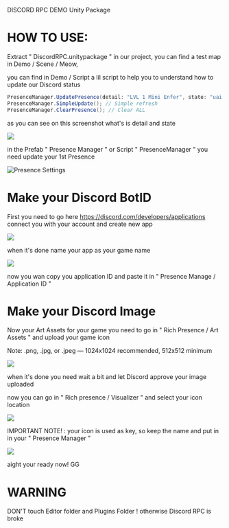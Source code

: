 DISCORD RPC DEMO Unity Package

# HOW TO USE:
Extract " DiscordRPC.unitypackage " in our project, you can find a test map in Demo / Scene / Meow,

you can find in Demo / Script a lil script to help you to understand how to update our Discord status

```cs
PresenceManager.UpdatePresence(detail: "LVL 1 Mini Enfer", state: "uai uai je test"); //to update
PresenceManager.SimpleUpdate(); // Simple refresh
PresenceManager.ClearPresence(); // Clear ALL 
```
as you can see on this screenshot what's is detail and state 

![](https://cdn.discordapp.com/attachments/877432819746488380/889125206109614130/unknown.png)

in the Prefab " Presence Manager " or Script " PresenceManager " you need update your 1st Presence

![Presence Settings](https://cdn.discordapp.com/attachments/877432819746488380/889123144558850108/unknown.png)

# Make your Discord BotID

First you need to go here https://discord.com/developers/applications connect you with your account and create new app

![](https://cdn.discordapp.com/attachments/877432819746488380/889124001983643698/unknown.png)

when it's done name your app as your game name 

![](https://cdn.discordapp.com/attachments/877432819746488380/889124477881970718/unknown.png)

now you wan copy you application ID and paste it in " Presence Manage / Application ID "


# Make your Discord Image

Now your Art Assets for your game you need to go in " Rich Presence / Art Assets " and upload your game icon 

Note: .png, .jpg, or .jpeg — 1024x1024 recommended, 512x512 minimum

![](https://cdn.discordapp.com/attachments/877432819746488380/889126395907813376/unknown.png)

when it's done you need wait a bit and let Discord approve your image uploaded

now you can go in " Rich presence / Visualizer " and select your icon location 

![](https://cdn.discordapp.com/attachments/877432819746488380/889127293639856128/unknown.png)

IMPORTANT NOTE! : your icon is used as key, so keep the name and put in in your " Presence Manager " 

![](https://cdn.discordapp.com/attachments/877432819746488380/889128459908042802/unknown.png)

aight your ready now! GG


# WARNING
DON'T touch Editor folder and Plugins Folder ! otherwise Discord RPC is broke